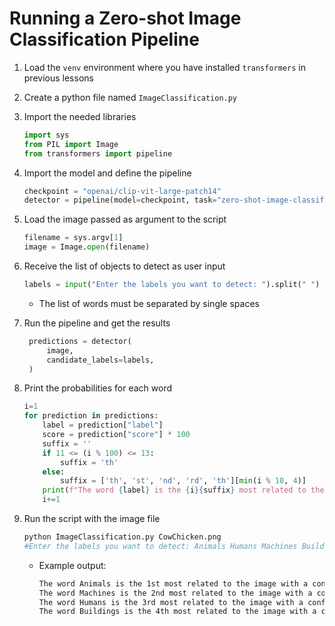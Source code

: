 # Running a Zero-shot Image Classification Pipeline

1. Load the `venv` environment where you have installed `transformers` in previous lessons

2. Create a python file named `ImageClassification.py`

3. Import the needed libraries

   ```python
   import sys
   from PIL import Image
   from transformers import pipeline
   ```

4. Import the model and define the pipeline

   ```python
   checkpoint = "openai/clip-vit-large-patch14"
   detector = pipeline(model=checkpoint, task="zero-shot-image-classification")
   ```

5. Load the image passed as argument to the script

   ```python
   filename = sys.argv[1]
   image = Image.open(filename)
   ```

6. Receive the list of objects to detect as user input

   ```python
   labels = input("Enter the labels you want to detect: ").split(" ")
   ```

   - The list of words must be separated by single spaces

7. Run the pipeline and get the results

   ```python
    predictions = detector(
        image,
        candidate_labels=labels,
    )
   ```

8. Print the probabilities for each word

   ```python
   i=1
   for prediction in predictions:
       label = prediction["label"]
       score = prediction["score"] * 100
       suffix = ''
       if 11 <= (i % 100) <= 13:
           suffix = 'th'
       else:
           suffix = ['th', 'st', 'nd', 'rd', 'th'][min(i % 10, 4)]
       print(f"The word {label} is the {i}{suffix} most related to the image with a confidence of {score:.2f}%")
       i+=1
   ```

9. Run the script with the image file

   ```bash
   python ImageClassification.py CowChicken.png
   #Enter the labels you want to detect: Animals Humans Machines Buildings
   ```

   - Example output:

     ```bash
     The word Animals is the 1st most related to the image with a confidence of 98.90%
     The word Machines is the 2nd most related to the image with a confidence of 0.72%
     The word Humans is the 3rd most related to the image with a confidence of 0.32%
     The word Buildings is the 4th most related to the image with a confidence of 0.07%
     ```
